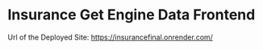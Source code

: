 ﻿# Insurance Get Engine Data Frontend

 Url of the Deployed Site: https://insurancefinal.onrender.com/
